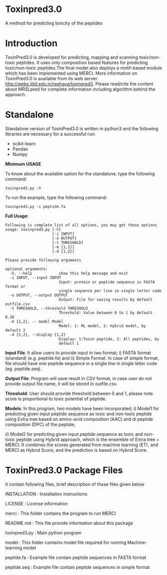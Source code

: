 # Toxinpred3.0
A method for predicting toxicity of the peptides
# Introduction
ToxinPred3.0 is developed for predicting, mapping and scanning toxic/non-toxic peptides. It uses only composition based features for predicting toxic/non-toxic peptides.The final model also deploys a motif-based module which has been implemented using MERCI. More information on ToxinPred3.0 is available from its web server http://webs.iiitd.edu.in/raghava/toxinpred3. Please read/cite the content about MRSLpred for complete information including algorithm behind the approach.

# Standalone

Standalone version of ToxinPred3.0 is written in python3 and the following libraries are necessary for a successful run:

- scikit-learn
- Pandas
- Numpy


**Minimum USAGE** 

To know about the available option for the standalone, type the following command:
```
toxinpred3.py -h
```
To run the example, type the following command:
```
toxinpred3.py -i peptide.fa

```
**Full Usage**: 
```
Following is complete list of all options, you may get these options
usage: toxinpred3.py [-h] 
                     [-i INPUT]
                     [-o OUTPUT]
                     [-t THRESHOLD]
                     [-m {1,2}] 
                     [-d {1,2}]
```
```
Please provide following arguments

optional arguments:
  -h, --help            show this help message and exit
  -i INPUT, --input INPUT
                        Input: protein or peptide sequence in FASTA format or
                        single sequence per line in single letter code
  -o OUTPUT, --output OUTPUT
                        Output: File for saving results by default outfile.csv
  -t THRESHOLD, --threshold THRESHOLD
                        Threshold: Value between 0 to 1 by default 0.38
  -m {1,2}, -- model Model
                        Model: 1: ML model, 2: Hybrid model, by default 2
  -d {1,2}, --display {1,2}
                        Display: 1:Toxin peptide, 2: All peptides, by
                        default 1

```

**Input File**: It allow users to provide input in two format; i) FASTA format (standard) (e.g. peptide.fa) and ii) Simple Format. In case of simple format, file should have one peptide sequence in a single line in single letter code (eg. peptide.seq). 

**Output File**: Program will save result in CSV format, in case user do not provide output file name, it will be stored in outfile.csv.

**Threshold**: User should provide threshold between 0 and 1, please note score is proportional to toxic potential of peptide.

**Models**:  In this program, two models have been incorporated;  i) Model1 for predicting given input peptide sequence as toxic and non-toxic peptide using Extra tree based on amino-acid composition (AAC) and di peptide composition (DPC) of the peptide; 

ii) Model2 for predicting given input peptide sequence as toxic and non-toxic peptide using Hybrid approach, which is the ensemble of Extra tree + MERCI. It combines the scores generated from machine learning (ET), and MERCI as Hybrid Score, and the prediction is based on Hybrid Score.


ToxinPred3.0 Package Files
=======================
It contain following files, brief description of these files given below

INSTALLATION  	: Installation instructions

LICENSE       	: License information

merci : This folder contains the program to run MERCI

README.md     	: This file provide information about this package

toxinpred3.py 	: Main python program 

model        : This folder contains model file required for running Machine-learning model

peptide.fa	: Example file contain peptide sequences in FASTA format

peptide.seq	: Example file contain peptide sequences in simple format


